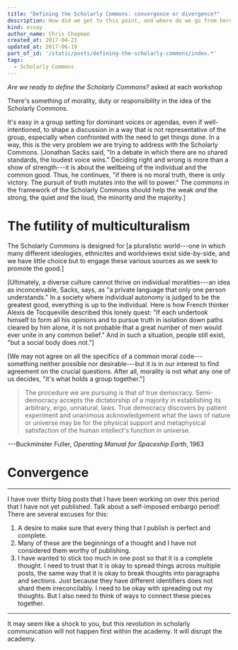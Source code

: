 ```yaml
---
title: "Defining the Scholarly Commons: convergence or divergence?"
description: How did we get to this point, and where do we go from here?
kind: essay
author_name: Chris Chapman
created_at: 2017-04-21
updated_at: 2017-06-19
part_of_id: '/static/posts/defining-the-scholarly-commons/index.*'
tags:
  - Scholarly Commons
---
```


_Are we ready to define the Scholarly Commons?_ asked at each workshop

There's something of morality, duty or responsibility in the idea of the
Scholarly Commons.

It's easy in a group setting for dominant voices or agendas, even if
well-intentioned, to shape a discussion in a way that is not representative of
the group, especially when confronted with the need to get things done. In a
way, this is the very problem we are trying to address with the Scholarly
Commons. [Jonathan Sacks said, "In a debate in which there are no shared
standards, the loudest voice wins." Deciding right and wrong is more than a
show of strength---it is about the wellbeing of the individual and the common
good. Thus, he continues, "if there is no moral truth, there is only victory.
The pursuit of truth mutates into the will to power." The _commons_ in the
framework of the Scholarly Commons should help the weak _and_ the strong, the
quiet _and_ the loud, the minority _and_ the majority.]

# The futility of multiculturalism

The Scholarly Commons is designed for [a pluralistic world---one in which many
different ideologies, ethnicites and worldviews exist side-by-side, and we have
little choice but to engage these various sources as we seek to promote the
good.]

[Ultimately, a diverse culture cannot thrive on individual moralities---an idea
as inconceivable, Sacks, says, as "a private language that only one person
understands." In a society where individual autonomy is judged to be the
greatest good, everything is up to the individual. Here is how French thinker
Alexis de Tocqueville described this lonely quest: "If each undertook himself
to form all his opinions and to pursue truth in isolation down paths cleared by
him alone, it is not probable that a great number of men would ever unite in
any common belief." And in such a situation, people still exist, "but a social
body does not."]

[We may not agree on all the specifics of a common moral code---something
neither possible nor desirable---but it is in our interest to find agreement on
the crucial questions. After all, morality is not what any one of us decides,
"it's what holds a group together."]

> The procedure we are pursuing is that of true democracy. Semi-democracy
> accepts the dictatorship of a majority in establishing its arbitrary, ergo,
> unnatural, laws. True democracy discovers by patient experiment and unanimous
> acknowledgement what the laws of nature or universe may be for the physical
> support and metaphysical satisfaction of the human intellect's function in
> universe.

<figcaption>---Buckminster Fuller, <cite>Operating Manual for Spaceship Earth</cite>, 1963</figcaption>

# Convergence

---

I have over thirty blog posts that I have been working on over this period that
I have not yet published. Talk about a self-imposed embargo period! There are
several excuses for this:

1. A desire to make sure that every thing that I publish is perfect and
   complete.
2. Many of these are the beginnings of a thought and I have not considered them
   worthy of publishing.
3. I have wanted to stick too much in one post so that it is a complete
   thought. I need to trust that it is okay to spread things across multiple
   posts, the same way that it is okay to break thoughts into paragraphs and
   sections. Just because they have different identifiers does not shard them
   irreconcilably. I need to be okay with spreading out my thoughts. But I also
   need to think of ways to connect these pieces together.

---

It may seem like a shock to you, but this revolution in scholarly communication
will not happen first within the academy. It will disrupt the academy.

[common moral framework]: <http://www.mormonnewsroom.org/article/quest-common-moral-framework>
